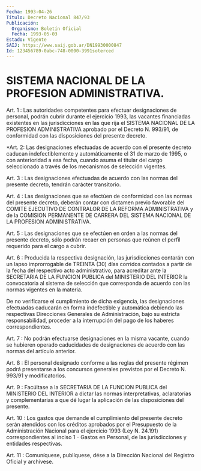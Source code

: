 ```yaml
---
Fecha: 1993-04-26
Título: Decreto Nacional 847/93
Publicación:
  Organismo: Boletín Oficial
  Fecha: 1993-05-03
Estado: Vigente
SAIJ: https://www.saij.gob.ar/DN19930000847
Id: 123456789-0abc-748-0000-3991soterced
---
```

# SISTEMA NACIONAL DE LA PROFESION ADMINISTRATIVA.

<a id="1"></a>
Art. 1 : Las autoridades competentes para efectuar designaciones  de  personal,  podrán  cubrir  durante  el ejercicio 1993, las vacantes financiadas existentes en las jurisdicciones  en las  que  rija  el  SISTEMA NACIONAL DE LA PROFESION ADMINISTRATIVA aprobado  por  el  Decreto   N.  993/91,  de  conformidad  con  las disposiciones del presente  decreto.

<a id="2"></a>
*Art.  2:  Las  designaciones  efectuadas  de  acuerdo  con el presente  decreto  caducan  indefectiblemente y automáticamente  el 31 de marzo de 1995,  o  con anterioridad a esa fecha, cuando asuma el titular del cargo seleccionado  a  través  de  los mecanismos de selección vigentes.

<a id="3"></a>
Art. 3 : Las designaciones efectuadas de acuerdo con las normas del presente decreto, tendrán carácter transitorio.

<a id="4"></a>
Art.  4 : Las designaciones que se efectúen de conformidad con las  normas del  presente  decreto,  deberán  contar  con  dictamen previo  favorable  del  COMITE EJECUTIVO DE CONTRALOR DE LA REFORMA ADMINISTRATIVA y de la COMISION  PERMANENTE  DE CARRERA DEL SISTEMA NACIONAL DE LA PROFESION ADMINISTRATIVA.

<a id="5"></a>
Art.  5  :  Las  designaciones  que se efectúen en orden a las normas del presente decreto, sólo podrán  recaer  en  personas  que reúnen el perfil requerido para el cargo a cubrir.

<a id="6"></a>
Art. 6 : Producida la respectiva designación, las jurisdicciones  contarán con un lapso improrrogable de TREINTA (30) días corridos contados  a  partir  de  la fecha del respectivo acto administrativo,  para acreditar ante la SECRETARIA  DE  LA  FUNCION PUBLICA del MINISTERIO  DEL  INTERIOR la convocatoria al sistema de selección que corresponda de acuerdo  con las normas vigentes en la materia.

De  no  verificarse  el  cumplimiento  de  dicha   exigencia,  las designaciones   efectuadas  caducarán  en  forma  indefectible    y automática  debiendo   las  respectivas  Direcciones  Generales  de Administración, bajo su  estricta  responsabilidad,  proceder  a la interrupción del pago de los haberes correspondientes.

<a id="7"></a>
Art.  7  :  No  podrán  efectuarse  designaciones  en la misma vacante,  cuando  se  hubieren operado caducidades de designaciones de acuerdo con las normas del artículo anterior.

<a id="8"></a>
Art.  8  :  El  personal  designado  conforme a las reglas del presente  régimen  podrá  presentarse  a  los  concursos  generales previstos por el Decreto N. 993/91 y modificatorios.

<a id="9"></a>
Art.  9  : Facúltase a la SECRETARIA DE LA FUNCION PUBLICA del MINISTERIO  DEL  INTERIOR  a  dictar  las  normas  interpretativas, aclaratorias  y complementarias a que dé lugar la aplicación de las disposiciones del presente.

<a id="10"></a>
Art.  10 : Los gastos que demande el cumplimiento del presente decreto  serán    atendidos  con  los  créditos  aprobados  por  el Presupuesto de la Administración  Nacional  para  el ejercicio 1993 (Ley N. 24.191) correspondientes al inciso 1 - Gastos  en  Personal, de las jurisdicciones y entidades respectivas.

<a id="11"></a>
Art. 11 : Comuníquese, publíquese, dése a la Dirección Nacional del Registro Oficial y archívese.